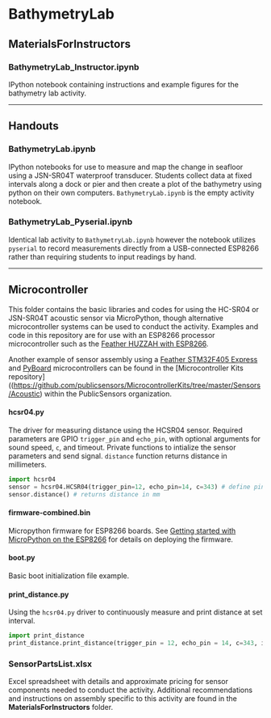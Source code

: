 # BathymetryLab
## **MaterialsForInstructors**
### BathymetryLab_Instructor.ipynb
IPython notebook containing instructions and example figures for the bathymetry lab activity.
___
## **Handouts**
### BathymetryLab.ipynb
IPython notebooks for use to measure and map the change in seafloor using a JSN-SR04T waterproof transducer.  Students collect data at fixed intervals along a dock or pier and then create a plot of the bathymetry using python on their own computers. `BathymetryLab.ipynb` is the empty activity notebook.

### BathymetryLab_Pyserial.ipynb
Identical lab activity to `BathymetryLab.ipynb` however the notebook utilizes `pyserial` to record measurements directly from a USB-connected ESP8266 rather than requiring students to input readings by hand.
___
## **Microcontroller**
This folder contains the basic libraries and codes for using the HC-SR04 or JSN-SR04T acoustic sensor via MicroPython, though alternative microcontroller systems can be used to conduct the activity. Examples and code in this repository are for use with an ESP8266 processor microcontroller such as the [Feather HUZZAH with ESP8266](https://www.adafruit.com/product/2821).

Another example of sensor assembly using a [Feather STM32F405 Express](https://www.adafruit.com/product/4382) and [PyBoard](https://store.micropython.org/) microcontrollers can be found in the [Microcontroller Kits repository]((https://github.com/publicsensors/MicrocontrollerKits/tree/master/Sensors/Acoustic) within the PublicSensors organization.

####  hcsr04.py
The driver for measuring distance using the HCSR04 sensor.  Required parameters are GPIO `trigger_pin` and `echo_pin`, with optional arguments for sound speed, `c`, and timeout. Private functions to intialize the sensor parameters and send signal.  `distance` function returns distance in millimeters.
```python
import hcsr04
sensor = hcsr04.HCSR04(trigger_pin=12, echo_pin=14, c=343) # define pins and speed of sound
sensor.distance() # returns distance in mm
```

#### firmware-combined.bin
Micropython firmware for ESP8266 boards. See [Getting started with MicroPython on the ESP8266](https://docs.micropython.org/en/latest/esp8266/tutorial/intro.html) for details on deploying the firmware.

#### boot.py
Basic boot initialization file example.

#### print_distance.py
Using the `hcsr04.py` driver to continuously measure and print distance at set interval.
```python
import print_distance
print_distance.print_distance(trigger_pin = 12, echo_pin = 14, c=343, interval=1) #interval is time in seconds
```
### SensorPartsList.xlsx
Excel spreadsheet with details and approximate pricing for sensor components needed to conduct the activity. Additional recommendations and instructions on assembly specific to this activity are found in the **MaterialsForInstructors** folder.
